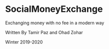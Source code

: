 # SocialMoneyExchange
Exchanging money with no fee in a modern way

Written By Tamir Paz and Ohad Zohar

Winter 2019-2020
